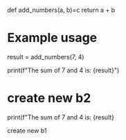 def add_numbers(a, b)=c
    return a + b

# Example usage
result = add_numbers(7, 4)

print(f"The sum of 7 and 4 is: {result}")

create new b2
=======
print(f"The sum of 7 and 4 is: {result}

create new b1
